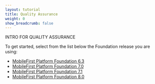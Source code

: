 ```yaml
---
layout: tutorial
title: Quality Assurance
weight: 0
show_breadcrumb: false
---
```

INTRO FOR QUALITY ASSURANCE

To get started, select from the list below the Foundation release you are using:

* [MobileFirst Platform Foundation 6.3]({{site.baseurl}}/tutorials/en/foundation/6.3/all-tutorials)
* [MobileFirst Platform Foundation 7.0]({{site.baseurl}}/tutorials/en/foundation/7.0/all-tutorials)
* [MobileFirst Platform Foundation 7.1]({{site.baseurl}}/tutorials/en/foundation/7.1/all-tutorials)
* [MobileFirst Platform Foundation 8.0]({{site.baseurl}}/tutorials/en/foundation/8.0/all-tutorials)
